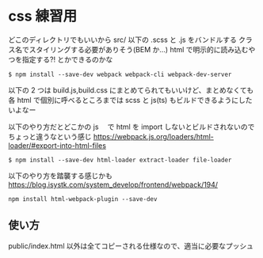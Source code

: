 # css 練習用

どこのディレクトリでもいいから src/ 以下の .scss と .js をバンドルする
クラス名でスタイリングする必要がありそう(BEM か...)
html で明示的に読み込むやつを指定する?! とかできるのかな

```
$ npm install --save-dev webpack webpack-cli webpack-dev-server
```

以下の 2 つは build.js,build.css にまとめてられてもいいけど、まとめなくても各 html で個別に呼べるところまでは
scss と js(ts) もビルドできるようにしたいよなー

以下のやり方だとどこかの js 　で html を import しないとビルドされないのでちょっと違うなという感じ
https://webpack.js.org/loaders/html-loader/#export-into-html-files

```
$ npm install --save-dev html-loader extract-loader file-loader
```

以下のやり方を踏襲する感じかも
https://blog.isystk.com/system_develop/frontend/webpack/194/

```
npm install html-webpack-plugin --save-dev
```

## 使い方

public/index.html 以外は全てコピーされる仕様なので、適当に必要なプッシュ
